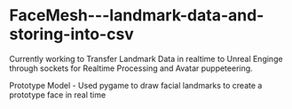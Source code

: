 # FaceMesh---landmark-data-and-storing-into-csv

Currently working to Transfer Landmark Data in realtime to Unreal Enginge through sockets for Realtime Processing and Avatar puppeteering.

Prototype Model - Used pygame to draw facial landmarks to create a prototype face in real time
